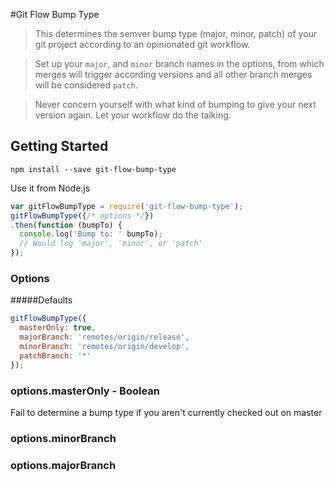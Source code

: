 #Git Flow Bump Type
> This determines the semver bump type (major, minor, patch) of your git project according to an opinionated git workflow.

> Set up your `major`, and `minor` branch names in the options, from which merges will trigger according versions and
all other branch merges will be considered `patch`.

> Never concern yourself with what kind of bumping to give your next version again. Let your workflow
do the talking.

## Getting Started

```shell
npm install --save git-flow-bump-type
```

Use it from Node.js

```js
var gitFlowBumpType = require('git-flow-bump-type');
gitFlowBumpType({/* options */})
.then(function (bumpTo) {
  console.log('Bump to: ' bumpTo);
  // Would log 'major', 'minor', or 'patch'
});
```

### Options

#####Defaults
```js
gitFlowBumpType({
  masterOnly: true,
  majorBranch: 'remotes/origin/release',
  minorBranch: 'remotes/origin/develop',
  patchBranch: '*'
});
```

### options.masterOnly - Boolean
Fail to determine a bump type if you aren't currently checked out on master

### options.minorBranch

### options.majorBranch

